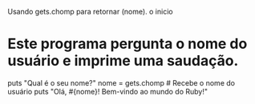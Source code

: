 Usando gets.chomp para retornar (nome).
o inicio 
# Este programa pergunta o nome do usuário e imprime uma saudação.

puts "Qual é o seu nome?"
nome = gets.chomp # Recebe o nome do usuário
puts "Olá, #{nome}! Bem-vindo ao mundo do Ruby!"
